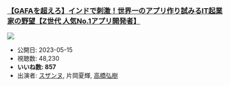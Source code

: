 ### [【GAFAを超えろ】インドで刺激！世界一のアプリ作り試みるIT起業家の野望【Z世代 人気No.1アプリ開発者】](https://www.youtube.com/watch?v=PxeHf5YcnpE)
[![](https://img.youtube.com/vi/PxeHf5YcnpE/hqdefault.jpg)](https://www.youtube.com/watch?v=PxeHf5YcnpE)
-   公開日: 2023-05-15
-   視聴数: 48,230
-   **いいね数: 857**
-   出演者: [スザンヌ](/rehacq_fan/people/スザンヌ "wikilink"), 片岡夏輝, [高橋弘樹](/rehacq_fan/people/高橋弘樹 "wikilink")
